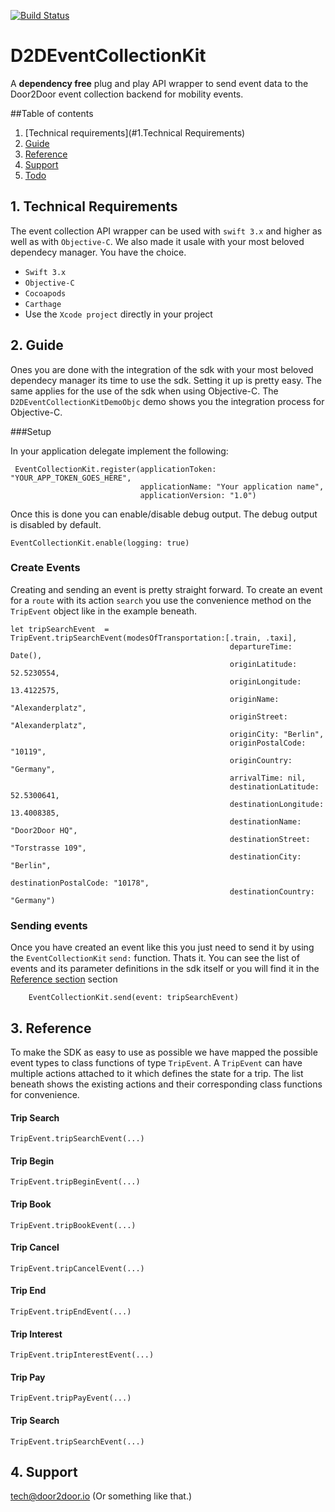 [![Build Status](https://travis-ci.com/door2door-io/mobility-analytics-sdk-ios.svg?token=mxhR6CvH5qpkhU4ysi1n&branch=develop)](https://travis-ci.com/door2door-io/mobility-analytics-sdk-ios)

# D2DEventCollectionKit
A **dependency free** plug and play API wrapper to send event data to the Door2Door event collection backend for mobility events.
	
##Table of contents

1. [Technical requirements](#1.Technical Requirements)
2. [Guide](#2.Guide)
3. [Reference](#3.Reference)
4. [Support](#4.Support) 
5. [Todo](Documentation/todo.md)


## 1. Technical Requirements

The event collection API wrapper can be used with ``swift 3.x`` and higher as well as with ``Objective-C``. We also made it usale with your most beloved dependecy manager. You have the choice. 

 * ``Swift 3.x``
 * ``Objective-C``
 * ``Cocoapods``
 * ``Carthage``
 * Use the ``Xcode project`` directly in your project


## 2. Guide

Ones you are done with the integration of the sdk with your most beloved dependecy manager its time to use the sdk. Setting it up is pretty easy. The same applies for the use of the sdk when using Objective-C. The ``D2DEventCollectionKitDemoObjc`` demo shows you the integration process for Objective-C. 

###Setup
 
In your application delegate implement the following: 

	 EventCollectionKit.register(applicationToken: "YOUR_APP_TOKEN_GOES_HERE",
                            	 applicationName: "Your application name",
                             	 applicationVersion: "1.0")
                             	 
Once this is done you can enable/disable debug output. The debug output is disabled by default. 
	
	EventCollectionKit.enable(logging: true)
	
### Create Events
Creating and sending an event is pretty straight forward. To create an event for a ``route`` with its action ``search`` you use the convenience method on the ``TripEvent`` object like in the example beneath. 

	let tripSearchEvent  = TripEvent.tripSearchEvent(modesOfTransportation:[.train, .taxi],
                                                     departureTime: Date(),
                                                     originLatitude: 52.5230554,
                                                     originLongitude: 13.4122575,
                                                     originName: "Alexanderplatz",
                                                     originStreet: "Alexanderplatz",
                                                     originCity: "Berlin",
                                                     originPostalCode: "10119",
                                                     originCountry: "Germany",
                                                     arrivalTime: nil,
                                                     destinationLatitude: 52.5300641,
                                                     destinationLongitude: 13.4008385,
                                                     destinationName: "Door2Door HQ",
                                                     destinationStreet: "Torstrasse 109",
                                                     destinationCity: "Berlin",
                                                     destinationPostalCode: "10178",
                                                     destinationCountry: "Germany")

### Sending events
Once you have created an event like this you just need to send it by using the ``EventCollectionKit`` ``send:`` function. Thats it. You can see the list of events and its parameter definitions in the sdk itself or you will find it in the [Reference section](#Reference) section

        EventCollectionKit.send(event: tripSearchEvent)

	
## 3. Reference
To make the SDK as easy to use as possible we have mapped the possible event types to class functions of type ``TripEvent``. A ``TripEvent`` can have multiple actions attached to it which defines the state for a trip. The list beneath shows the existing actions and their corresponding class functions for convenience.  

#### Trip Search

	TripEvent.tripSearchEvent(...)

#### Trip Begin
		
	TripEvent.tripBeginEvent(...)
	
#### Trip Book
		
	TripEvent.tripBookEvent(...)

#### Trip Cancel
		
	TripEvent.tripCancelEvent(...)
	
#### Trip End
		
	TripEvent.tripEndEvent(...)
	
#### Trip Interest
		
	TripEvent.tripInterestEvent(...)
	
#### Trip Pay
		
	TripEvent.tripPayEvent(...)
	
#### Trip Search
		
	TripEvent.tripSearchEvent(...)
	

## 4. Support

tech@door2door.io (Or something like that.)